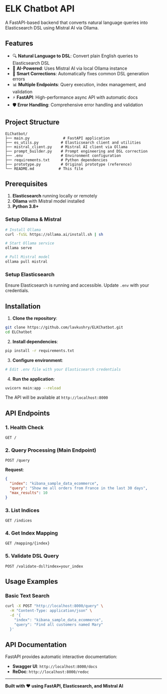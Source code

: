 # ELK Chatbot API

A FastAPI-based backend that converts natural language queries into Elasticsearch DSL using Mistral AI via Ollama.

## Features

- 🔍 **Natural Language to DSL**: Convert plain English queries to Elasticsearch DSL
- 🤖 **AI-Powered**: Uses Mistral AI via local Ollama instance
- 🔧 **Smart Corrections**: Automatically fixes common DSL generation errors
- 📊 **Multiple Endpoints**: Query execution, index management, and validation
- ⚡ **FastAPI**: High-performance async API with automatic docs
- 🛡️ **Error Handling**: Comprehensive error handling and validation

## Project Structure

```
ELChatbot/
├── main.py               # FastAPI application
├── es_utils.py          # Elasticsearch client and utilities
├── mistral_client.py    # Mistral AI client via Ollama
├── prompt_builder.py    # Prompt engineering and DSL correction
├── .env                 # Environment configuration
├── requirements.txt     # Python dependencies
├── prototype.py         # Original prototype (reference)
└── README.md           # This file
```

## Prerequisites

1. **Elasticsearch** running locally or remotely
2. **Ollama** with Mistral model installed
3. **Python 3.8+**

### Setup Ollama & Mistral

```bash
# Install Ollama
curl -fsSL https://ollama.ai/install.sh | sh

# Start Ollama service
ollama serve

# Pull Mistral model
ollama pull mistral
```

### Setup Elasticsearch

Ensure Elasticsearch is running and accessible. Update `.env` with your credentials.

## Installation

1. **Clone the repository**:
```bash
git clone https://github.com/lavkushry/ELKChatbot.git
cd ELChatbot
```

2. **Install dependencies**:
```bash
pip install -r requirements.txt
```

3. **Configure environment**:
```bash
# Edit .env file with your Elasticsearch credentials
```

4. **Run the application**:
```bash
uvicorn main:app --reload
```

The API will be available at `http://localhost:8000`

## API Endpoints

### 1. Health Check
```http
GET /
```

### 2. Query Processing (Main Endpoint)
```http
POST /query
```

**Request**:
```json
{
  "index": "kibana_sample_data_ecommerce",
  "query": "Show me all orders from France in the last 30 days",
  "max_results": 10
}
```

### 3. List Indices
```http
GET /indices
```

### 4. Get Index Mapping
```http
GET /mapping/{index}
```

### 5. Validate DSL Query
```http
POST /validate-dsl?index=your_index
```

## Usage Examples

### Basic Text Search
```bash
curl -X POST "http://localhost:8000/query" \
  -H "Content-Type: application/json" \
  -d '{
    "index": "kibana_sample_data_ecommerce",
    "query": "Find all customers named Mary"
  }'
```

## API Documentation

FastAPI provides automatic interactive documentation:

- **Swagger UI**: `http://localhost:8000/docs`
- **ReDoc**: `http://localhost:8000/redoc`

---

**Built with ❤️ using FastAPI, Elasticsearch, and Mistral AI**